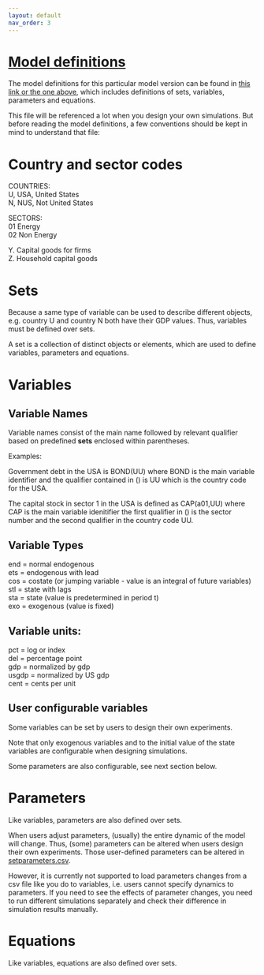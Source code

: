 ```yaml
---
layout: default
nav_order: 3
---
```

# [Model definitions](../model_2R_164/sym/model_2R_164.html)

The model definitions for this particular model version can be found in 
[this link or the one above](../model_2R_164/sym/model_2R_164.html), which includes definitions of sets, variables, parameters and equations.

This file will be referenced a lot when you design your own simulations. But before reading the model definitions, 
a few conventions should be kept in mind to understand that file:

# Country and sector codes

COUNTRIES:  
U, USA, United States  
N, NUS, Not United States

SECTORS:  
01 Energy  
02 Non Energy

Y. Capital goods for firms  
Z. Household capital goods

# Sets

Because a same type of variable can be used to describe different objects, e.g. country U and country N both have their GDP values. 
Thus, variables must be defined over sets. 

A set is a collection of distinct objects or elements, which are used to define variables, parameters and equations.

# Variables

## Variable Names

Variable names consist of the main name followed by relevant qualifier based on predefined **sets** enclosed within parentheses.

Examples:

Government debt in the USA is BOND(UU) where BOND is the main variable identifier and the qualifier contained in () is UU which is the country code for the USA.

The capital stock in sector 1 in the USA is defined as CAP(a01,UU) where CAP is the main variable idenitifier the first qualifier in () is the sector number and the second qualifier in the country code UU.

## Variable Types

end = normal endogenous  
ets = endogenous with lead  
cos = costate (or jumping variable - value is an integral of future variables)   
stl = state with lags  
sta = state (value is predetermined in period t)  
exo = exogenous (value is fixed)  

## Variable units:

pct = log or index  
del = percentage point  
gdp = normalized by gdp  
usgdp = normalized by US gdp  
cent = cents per unit  

## User configurable variables

Some variables can be set by users to design their own experiments.

Note that only exogenous variables and to the initial value of the state variables are configurable when designing simulations.  

Some parameters are also configurable, see next section below.

# Parameters <a id="parameters"></a>

Like variables, parameters are also defined over sets. 

When users adjust parameters, (usually) the entire dynamic of the model will change. 
Thus, (some) parameters can be altered when users design their own experiments.
Those user-defined parameters can be altered in [setparameters.csv](4io_folder.md#setparameters).

However, it is currently not supported to load parameters changes from a csv file like you do to variables,
i.e. users cannot specify dynamics to parameters. If you need to see the effects of parameter changes,
you need to run different simulations separately and check their difference in simulation results manually.

# Equations

Like variables, equations are also defined over sets.
